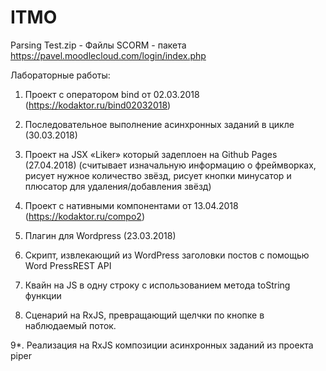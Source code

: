 # ITMO

Parsing Test.zip - Файлы SCORM - пакета
https://pavel.moodlecloud.com/login/index.php

Лабораторные работы:
1. Проект с оператором bind от 02.03.2018 (https://kodaktor.ru/bind02032018)

2. Последовательное выполнение асинхронных заданий в цикле (30.03.2018)

3. Проект на JSX «Liker» который задеплоен на Github Pages (27.04.2018) (считывает изначальную информацию о фреймворках, рисует нужное количество звёзд, рисует кнопки минусатор и плюсатор для удаления/добавления звёзд)

4. Проект с нативными компонентами от 13.04.2018 (https://kodaktor.ru/compo2)

5. Плагин для Wordpress (23.03.2018)

6. Скрипт, извлекающий из WordPress заголовки постов с помощью Word PressREST API

7. Квайн на JS в одну строку с использованием метода toString функции

8. Сценарий на RxJS, превращающий щелчки по кнопке в наблюдаемый поток.

9*. Реализация на RxJS композиции асинхронных заданий из проекта piper
